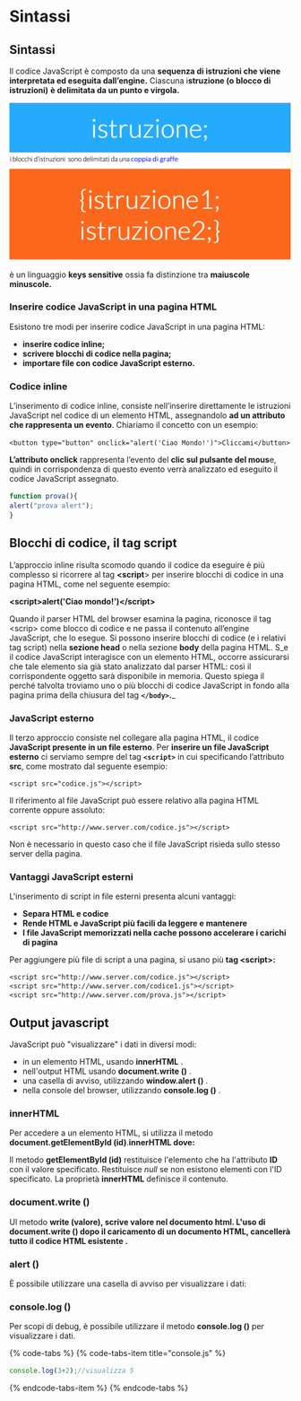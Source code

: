 # Sintassi

## Sintassi

Il codice JavaScript è composto da una **sequenza di istruzioni che viene interpretata ed eseguita dall’engine.**  Ciascuna i**struzione \(o blocco di istruzioni\)** **è delimitata da un punto e virgola.**  

![](.gitbook/assets/schermata-2019-04-14-alle-16.43.33.png)

 è un linguaggio **keys sensitive** ossia fa distinzione tra **maiuscole minuscole.**

### **Inserire codice JavaScript in una pagina HTML**

Esistono tre modi per inserire codice JavaScript in una pagina HTML:

* **inserire codice inline;**
* **scrivere blocchi di codice nella pagina;**
* **importare file con codice JavaScript esterno.**

### Codice inline

L’inserimento di codice inline, consiste nell’inserire direttamente le istruzioni JavaScript nel codice di un elemento HTML, assegnandolo **ad un attributo che rappresenta un evento**. Chiariamo il concetto con un esempio:

`<button type="button" onclick="alert('Ciao Mondo!')">Cliccami</button>`

**L’attributo onclick** rappresenta l’evento del **clic sul pulsante del mous**e, quindi in corrispondenza di questo evento verrà analizzato ed eseguito il codice JavaScript assegnato.  

```javascript
function prova(){
alert("prova alert");
}

```

## Blocchi di codice, il tag script

L’approccio inline risulta scomodo quando il codice da eseguire è più complesso  si ricorrere al tag **&lt;script**&gt; per inserire blocchi di codice in una pagina HTML, come nel seguente esempio:

**&lt;script&gt;alert\('Ciao mondo!'\)&lt;/script&gt;** 

Quando il parser HTML del browser esamina la pagina, riconosce il tag &lt;scrip&gt; come blocco di codice e ne passa il contenuto all’engine JavaScript, che lo esegue. Si possono inserire blocchi di codice \(e i relativi tag script\) nella **sezione head** o nella sezione **body** della pagina HTML. S_e il codice JavaScript interagisce con un elemento HTML, occorre assicurarsi che tale elemento sia già stato analizzato dal parser HTML: così il corrispondente oggetto sarà disponibile in memoria. Questo spiega il perché talvolta troviamo uno o più blocchi di codice JavaScript in fondo alla pagina prima della chiusura del tag **`</body>`.**_ 

### JavaScript esterno

Il terzo approccio consiste nel collegare alla pagina HTML, il codice **JavaScript presente in un file esterno**. Per **inserire un file JavaScript esterno** ci serviamo sempre del tag **`<script>`** in cui specificando l’attributo **src**, come mostrato dal seguente esempio:

```text
<script src="codice.js"></script>
```

Il riferimento al file JavaScript può essere relativo alla pagina HTML corrente oppure assoluto:

```text
<script src="http://www.server.com/codice.js"></script>
```

Non è necessario in questo caso che il file JavaScript risieda sullo stesso server della pagina. 

### Vantaggi JavaScript esterni

L'inserimento di script in file esterni presenta alcuni vantaggi:

* **Separa HTML e codice**
* **Rende HTML e JavaScript più facili da leggere e mantenere**
* **I file JavaScript memorizzati nella cache possono accelerare i carichi di pagina**

Per aggiungere più file di script a una pagina, si usano più **tag &lt;script&gt;:**

```text
<script src="http://www.server.com/codice.js"></script>
<script src="http://www.server.com/codice1.js"></script>
<script src="http://www.server.com/prova.js"></script>
```

## Output javascript

JavaScript può "visualizzare" i dati in diversi modi:

* in un elemento HTML, usando **innerHTML** .
* nell'output HTML usando **document.write \(\)** .
* una casella di avviso, utilizzando **window.alert \(\)** .
* nella console del browser, utilizzando **console.log \(\)** .

### innerHTML

Per accedere a un elemento HTML,  si utilizza il metodo **document.getElementById \(id\)**.**innerHTML dove:**

Il metodo **getElementById \(id\)** restituisce l'elemento che ha l'attributo **ID** con il valore specificato. Restituisce _null_ se non esistono elementi con l'ID specificato.  La proprietà **innerHTML** definisce il contenuto. 

### document.write \(\)

Ul metodo **write \(valore\), scrive valore nel documento html.  L'uso di document.write \(\) dopo il caricamento di un documento HTML, cancellerà tutto il codice HTML esistente .**

### alert \(\)

È possibile utilizzare una casella di avviso per visualizzare i dati:

### console.log \(\)

Per scopi di debug, è possibile utilizzare il metodo **console.log \(\)** per visualizzare i dati.

{% code-tabs %}
{% code-tabs-item title="console.js" %}
```javascript
console.log(3+2);//visualizza 5
```
{% endcode-tabs-item %}
{% endcode-tabs %}

